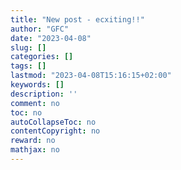 ```yaml
---
title: "New post - ecxiting!!"
author: "GFC"
date: "2023-04-08"
slug: []
categories: []
tags: []
lastmod: "2023-04-08T15:16:15+02:00"
keywords: []
description: ''
comment: no
toc: no
autoCollapseToc: no
contentCopyright: no
reward: no
mathjax: no
---
```


<!--more-->
